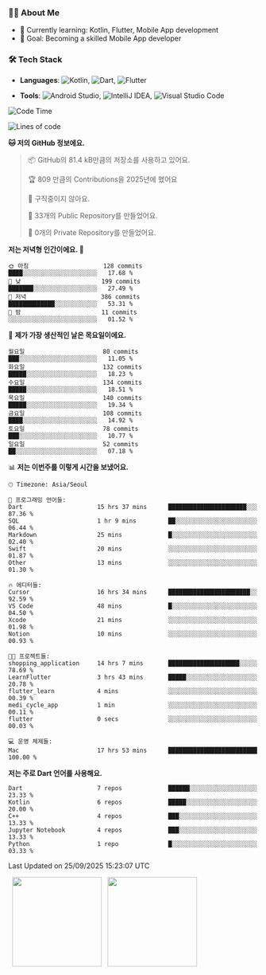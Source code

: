 ### 👨‍💻 About Me
- 🌱 Currently learning: Kotlin, Flutter, Mobile App development
- 🎯 Goal: Becoming a skilled Mobile App developer

### 🛠 Tech Stack
- **Languages**: ![Kotlin](https://img.shields.io/badge/Kotlin-0095D5?style=flat-square&logo=kotlin&logoColor=white), ![Dart](https://img.shields.io/badge/Dart-0175C2?style=flat-square&logo=dart&logoColor=white), ![Flutter](https://img.shields.io/badge/Flutter-02569B?style=flat-square&logo=flutter&logoColor=white)

- **Tools**:
![Android Studio](https://img.shields.io/badge/Android%20Studio-3DDC84?style=flat-square&logo=android-studio&logoColor=white), 
![IntelliJ IDEA](https://img.shields.io/badge/IntelliJ%20IDEA-000000?style=flat-square&logo=intellij-idea&logoColor=white), 
![Visual Studio Code](https://img.shields.io/badge/VS%20Code-007ACC?style=flat-square&logo=visual-studio-code&logoColor=white)

<!--START_SECTION:waka-->
![Code Time](http://img.shields.io/badge/Code%20Time-295%20hrs%2037%20mins-blue)

![Lines of code](https://img.shields.io/badge/%EC%A0%80%EB%8A%94%20%EC%97%AC%ED%83%9C%EA%B9%8C%EC%A7%80%20-482.5%20thousand%20%EC%A4%84%EC%9D%98%20%EC%BD%94%EB%93%9C%EB%A5%BC%20%EC%9E%91%EC%84%B1%ED%96%88%EC%96%B4%EC%9A%94.-blue)

**🐱 저의 GitHub 정보에요.** 

> 📦 GitHub의 81.4 kB만큼의 저장소를 사용하고 있어요. 
 > 
> 🏆 809 만큼의 Contributions을 2025년에 했어요
 > 
> 🚫 구직중이지 않아요.
 > 
> 📜 33개의 Public Repository를 만들었어요. 
 > 
> 🔑 0개의 Private Repository를 만들었어요. 
 > 
**저는 저녁형 인간이에요. 🦉** 

```text
🌞 아침                     128 commits         ████░░░░░░░░░░░░░░░░░░░░░   17.68 % 
🌆 낮　                     199 commits         ███████░░░░░░░░░░░░░░░░░░   27.49 % 
🌃 저녁                     386 commits         █████████████░░░░░░░░░░░░   53.31 % 
🌙 밤　                     11 commits          ░░░░░░░░░░░░░░░░░░░░░░░░░   01.52 % 
```
📅 **제가 가장 생산적인 날은 목요일이에요.** 

```text
월요일                      80 commits          ███░░░░░░░░░░░░░░░░░░░░░░   11.05 % 
화요일                      132 commits         █████░░░░░░░░░░░░░░░░░░░░   18.23 % 
수요일                      134 commits         █████░░░░░░░░░░░░░░░░░░░░   18.51 % 
목요일                      140 commits         █████░░░░░░░░░░░░░░░░░░░░   19.34 % 
금요일                      108 commits         ████░░░░░░░░░░░░░░░░░░░░░   14.92 % 
토요일                      78 commits          ███░░░░░░░░░░░░░░░░░░░░░░   10.77 % 
일요일                      52 commits          ██░░░░░░░░░░░░░░░░░░░░░░░   07.18 % 
```


📊 **저는 이번주를 이렇게 시간을 보냈어요.** 

```text
🕑︎ Timezone: Asia/Seoul

💬 프로그래밍 언어들: 
Dart                     15 hrs 37 mins      ██████████████████████░░░   87.36 % 
SQL                      1 hr 9 mins         ██░░░░░░░░░░░░░░░░░░░░░░░   06.44 % 
Markdown                 25 mins             █░░░░░░░░░░░░░░░░░░░░░░░░   02.40 % 
Swift                    20 mins             ░░░░░░░░░░░░░░░░░░░░░░░░░   01.87 % 
Other                    13 mins             ░░░░░░░░░░░░░░░░░░░░░░░░░   01.30 % 

🔥 에디터들: 
Cursor                   16 hrs 34 mins      ███████████████████████░░   92.59 % 
VS Code                  48 mins             █░░░░░░░░░░░░░░░░░░░░░░░░   04.50 % 
Xcode                    21 mins             ░░░░░░░░░░░░░░░░░░░░░░░░░   01.98 % 
Notion                   10 mins             ░░░░░░░░░░░░░░░░░░░░░░░░░   00.93 % 

🐱‍💻 프로젝트들: 
shopping_application     14 hrs 7 mins       ████████████████████░░░░░   78.69 % 
LearnFlutter             3 hrs 43 mins       █████░░░░░░░░░░░░░░░░░░░░   20.78 % 
flutter_learn            4 mins              ░░░░░░░░░░░░░░░░░░░░░░░░░   00.39 % 
medi_cycle_app           1 min               ░░░░░░░░░░░░░░░░░░░░░░░░░   00.11 % 
flutter                  0 secs              ░░░░░░░░░░░░░░░░░░░░░░░░░   00.03 % 

💻 운영 체제들: 
Mac                      17 hrs 53 mins      █████████████████████████   100.00 % 
```

**저는 주로 Dart 언어를 사용해요.** 

```text
Dart                     7 repos             ██████░░░░░░░░░░░░░░░░░░░   23.33 % 
Kotlin                   6 repos             █████░░░░░░░░░░░░░░░░░░░░   20.00 % 
C++                      4 repos             ███░░░░░░░░░░░░░░░░░░░░░░   13.33 % 
Jupyter Notebook         4 repos             ███░░░░░░░░░░░░░░░░░░░░░░   13.33 % 
Python                   1 repo              █░░░░░░░░░░░░░░░░░░░░░░░░   03.33 % 
```




 Last Updated on 25/09/2025 15:23:07 UTC
<!--END_SECTION:waka-->

<p>
  <img height="180em" src="https://github-readme-stats.vercel.app/api?username=JongHyun070105&show_icons=true&include_all_commits=true&bg_color=0d1117&title_color=ffffff&text_color=c9d1d9&icon_color=79ff97">
  <img height="180em" src="https://github-readme-stats.vercel.app/api/top-langs/?username=JongHyun070105&layout=compact&langs_count=4&bg_color=0d1117&title_color=ffffff&text_color=c9d1d9&hide=php,jupyter%20notebook&hide_repo=EcoStep,mimir,git-session">
</p>
